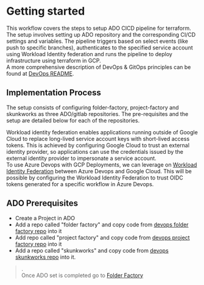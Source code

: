 # Getting started

This workflow covers the steps to setup ADO CICD pipeline for terraform. The setup involves setting up ADO repository and the corresponding CI/CD settings and variables. The pipeline triggers based on select events (like push to specific branches), authenticates to the specified service account using Workload Identity federation and runs the pipeline to deploy infrastructure using terraform in GCP.\
A more comprehensive description of DevOps & GitOps principles can be found at [DevOps README](https://github.com/google/devops-governance/blob/GDC-phase-kickstarter-1/README.md).

## Implementation Process

The setup consists of configuring folder-factory, project-factory and skunkworks as three ADO/gitlab repositories. The pre-requisites and the setup are detailed below for each of the repositories.

Workload identity federation enables applications running outside of Google Cloud to replace long-lived service account keys with short-lived access tokens. This is achieved by configuring Google Cloud to trust an external identity provider, so applications can use the credentials issued by the external identity provider to impersonate a service account.\
To use Azure Devops with GCP Deployments, we can leverage on [Workload Identity Federation](https://cloud.google.com/iam/docs/workload-identity-federation) between Azure Devops and Google Cloud. This will be possible by configuring the Workload Identity Federation to trust OIDC tokens generated for a specific workflow in Azure Devops.

## ADO Prerequisites

-   Create a Project in ADO
-   Add a repo called "folder factory" and copy code from [devops folder factory repo](../../../examples/guardrails/azuredevops/folder-factory) into it
-   Add repo called "project factory" and copy code from [devops project factory repo](../../../examples/guardrails/gitlab/project-factory) into it
-   Add a repo called "skunkworks" and copy code from [devops skunkworks repo](../../../examples/guardrails/gitlab/skunkworks) into it.

> .\
Once ADO set is completed go to [Folder Factory](../../../examples/guardrails/gitlab/folder-factory)
